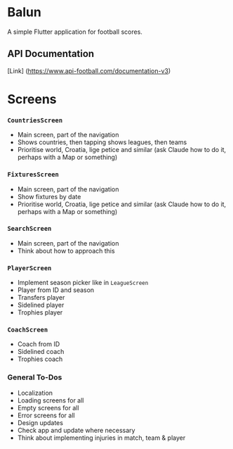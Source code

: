 # Balun

A simple Flutter application for football scores.

## API Documentation
[Link] (https://www.api-football.com/documentation-v3)

# Screens

### `CountriesScreen`

* Main screen, part of the navigation
* Shows countries, then tapping shows leagues, then teams
* Prioritise world, Croatia, lige petice and similar (ask Claude how to do it, perhaps with a Map or something)

### `FixturesScreen`

* Main screen, part of the navigation
* Show fixtures by date
* Prioritise world, Croatia, lige petice and similar (ask Claude how to do it, perhaps with a Map or something)

### `SearchScreen`

* Main screen, part of the navigation
* Think about how to approach this

### `PlayerScreen`

* Implement season picker like in `LeagueScreen`
* Player from ID and season
* Transfers player
* Sidelined player
* Trophies player

### `CoachScreen`

* Coach from ID
* Sidelined coach
* Trophies coach

### General To-Dos

* Localization
* Loading screens for all
* Empty screens for all
* Error screens for all
* Design updates
* Check app and update where necessary
* Think about implementing injuries in match, team & player
